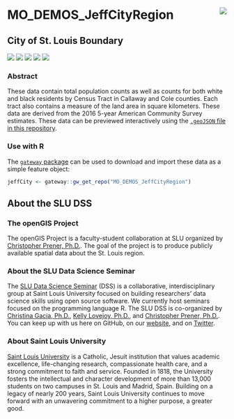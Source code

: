 # MO_DEMOS_JeffCityRegion <img src="https://slu-dss.github.io/img/gisLogoSm.png" align="right" />
## City of St. Louis Boundary

[![](https://img.shields.io/badge/extent-Callaway%and%20Cole%20Counties,%20MO-red.svg)](https://github.com/slu-openGIS/MO_DEMOS_JeffCityRegion/)
[![](https://img.shields.io/badge/category-census%20geography-orange.svg)](https://github.com/slu-openGIS/MO_DEMOS_JeffCityRegion/)
[![](https://img.shields.io/github/release/slu-openGIS/MO_DEMOS_JeffCityRegion.svg?label=version)](https://github.com/slu-openGIS/MO_DEMOS_JeffCityRegion/releases)
[![](https://img.shields.io/github/last-commit/slu-openGIS/MO_DEMOS_JeffCityRegion.svg)](https://github.com/slu-openGIS/MO_DEMOS_JeffCityRegion/commits/master)
[![](https://img.shields.io/github/repo-size/slu-openGIS/MO_DEMOS_JeffCityRegion.svg)](https://github.com/slu-openGIS/MO_DEMOS_JeffCityRegion/)

### Abstract
These data contain total population counts as well as counts for both white and black residents by Census Tract in Callaway and Cole counties. Each tract also contains a measure of the land area in square kilometers. These data are derived from the 2016 5-year American Community Survey estimates. These data can be previewed interactively using the [`.geoJSON` file in this repository](https://github.com/slu-openGIS/MO_DEMOS_JeffCityRegion/blob/master/geoJSON/MO_DEMOS_JeffCityRegion.geoJSON).

### Use with R
The [`gateway` package](https://github.com/slu-openGIS/gateway) can be used to download and import these data as a simple feature object:

```r
jeffCity <- gateway::gw_get_repo("MO_DEMOS_JeffCityRegion")
```

## About the SLU DSS
### The openGIS Project
The openGIS Project is a faculty-student collaboration at SLU organized by [Christopher Prener, Ph.D.](mailto:chris.prener@slu.edu}). The goal of the project is to produce publicly available spatial data about the St. Louis region.

### About the SLU Data Science Seminar
The [SLU Data Science Seminar](https://slu-dss.githb.io) (DSS) is a collaborative, interdisciplinary group at Saint Louis University focused on building researchers’ data science skills using open source software. We currently host seminars focused on the programming language R. The SLU DSS is co-organized by [Christina Gacia, Ph.D.](mailto:christina.garcia@slu.edu), [Kelly Lovejoy, Ph.D.](mailto:kelly.lovejoy@slu.edu@slu.edu), and [Christopher Prener, Ph.D.](mailto:chris.prener@slu.edu}). You can keep up with us here on GitHub, on our [website](https://slu-dss.githb.io), and on [Twitter](https://twitter.com/SLUDSS).

### About Saint Louis University
[Saint Louis University](http://wwww.slu.edu) is a Catholic, Jesuit institution that values academic excellence, life-changing research, compassionate health care, and a strong commitment to faith and service. Founded in 1818, the University fosters the intellectual and character development of more than 13,000 students on two campuses in St. Louis and Madrid, Spain. Building on a legacy of nearly 200 years, Saint Louis University continues to move forward with an unwavering commitment to a higher purpose, a greater good.
